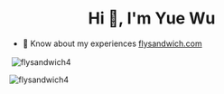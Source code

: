 <h1 align="center">Hi 👋, I'm Yue Wu</h1>

- 📄 Know about my experiences [flysandwich.com](https://flysandwich.com)

<p>&nbsp;<img align="center" src="https://github-readme-stats.vercel.app/api?username=flysandwich4&show_icons=true&locale=en" alt="flysandwich4" /></p>

<p><img align="center" src="https://github-readme-streak-stats.herokuapp.com/?user=flysandwich4&" alt="flysandwich4" /></p>
